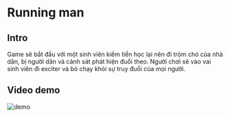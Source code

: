 # Running man

## Intro

Game sẽ bắt đầu với một sinh viên kiếm tiền học lại nên đi trộm chó của nhà dân, bị người dân và cảnh sát phát hiện đuổi theo. Người chơi sẽ vào vai sinh viên đi exciter và bỏ chạy khỏi sự truy đuổi của mọi người.

## Video demo

![demo](https://github.com/user-attachments/assets/0e45242c-366d-4665-b7cd-027ec09f5c75)
